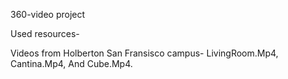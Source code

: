 360-video project

Used resources-

Videos from Holberton San Fransisco campus- LivingRoom.Mp4, Cantina.Mp4, And Cube.Mp4.